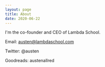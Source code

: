 ```yaml
---
layout: page
title: About
date: 2020-06-22
---
```


I'm the co-founder and CEO of Lambda School.

Email: austen@lambdaschool.com

Twitter: @austen

Goodreads: austenallred
